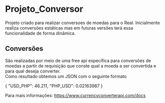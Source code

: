 # Projeto_Conversor

Projeto criado para realizar conversoes de moedas para o Real. Inicialmente realiza conversões estáticas mas em futuras versões terá essa funcionalidade de forma dinâmica.

## Conversões

  São realizadas por meio de uma free api específica para conversões de moedas a partir de requisição que conste qual a moeda a ser convertida e para qual deseja converter.  
  Como resultado obtemos um JSON com o seguinte formato
  
  {
    "USD_PHP": 46.211,
    "PHP_USD": 0.02163987
  }
  
  Para mais informações: https://www.currencyconverterapi.com/docs
